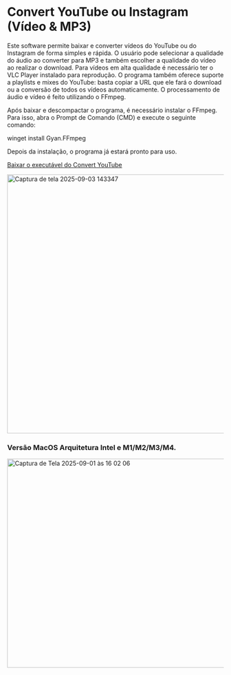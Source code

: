 # Convert YouTube ou Instagram (Vídeo & MP3)

Este software permite baixar e converter vídeos do YouTube ou do Instagram de forma simples e rápida. O usuário pode selecionar a qualidade do áudio ao converter para MP3 e também escolher a qualidade do vídeo ao realizar o download. Para vídeos em alta qualidade é necessário ter o VLC Player instalado para reprodução. O programa também oferece suporte a playlists e mixes do YouTube: basta copiar a URL que ele fará o download ou a conversão de todos os vídeos automaticamente. O processamento de áudio e vídeo é feito utilizando o FFmpeg.

Após baixar e descompactar o programa, é necessário instalar o FFmpeg. Para isso, abra o Prompt de Comando (CMD) e execute o seguinte comando:

winget install Gyan.FFmpeg

Depois da instalação, o programa já estará pronto para uso.

[Baixar o executável do Convert YouTube](https://raw.githubusercontent.com/anderaguiar/YOUTUBE-TO-MP3/main/YouTubeMP3.exe)



<img width="602" height="602" alt="Captura de tela 2025-09-03 143347" src="https://github.com/user-attachments/assets/cb2adc78-c25d-47dd-85e3-41888eeafd96" />



### Versão MacOS Arquitetura Intel e M1/M2/M3/M4.


<img width="608" height="486" alt="Captura de Tela 2025-09-01 às 16 02 06" src="https://github.com/user-attachments/assets/497ebec2-dc7d-4d65-9aec-fd5ebdb7e559" />

